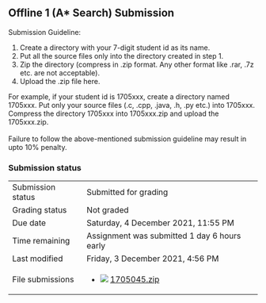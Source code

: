 <h2>Offline 1 (A* Search) Submission</h2>Submission Guideline:<br /><ol><li>Create a directory with your 7-digit student id as its name.</li><li>Put all the source files only into the directory created in step 1.</li><li>Zip the directory (compress in .zip format. Any other format like .rar, .7z etc. are not acceptable).</li><li>Upload the .zip file here.</li></ol>For example, if your student id is 1705xxx, create a directory named 1705xxx. Put only your source files (.c, .cpp, .java, .h, .py etc.) into 1705xxx. Compress the directory 1705xxx into 1705xxx.zip and upload the 1705xxx.zip. <br /><br />
Failure to follow the above-mentioned submission guideline may result in upto 10% penalty.

<h3>Submission status</h3><table>
<tbody><tr>
<td>Submission status</td>
<td>Submitted for grading</td>
</tr>
<tr>
<td>Grading status</td>
<td>Not graded</td>
</tr>
<tr>
<td>Due date</td>
<td>Saturday, 4 December 2021, 11:55 PM</td>
</tr>
<tr>
<td>Time remaining</td>
<td>Assignment was submitted 1 day 6 hours early</td>
</tr>
<tr>
<td>Last modified</td>
<td>Friday, 3 December 2021, 4:56 PM</td>
</tr>
<tr>
<td>File submissions</td>
<td><ul><li><img src="..%5C..%5C..%5CJanuary%202018%5CCSE102%5CiGraphics%20Offline%20Submission%20Link%20Assignment%5Cfile%5Carchive.png" /> <a href="file%5C1705045.zip">1705045.zip</a> 
</li></ul>

</td>
</tr>

</tbody>
</table>



